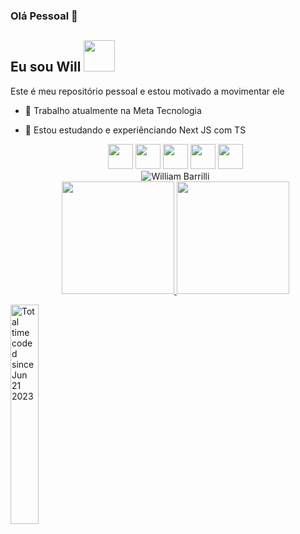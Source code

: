 ### Olá Pessoal 👋

## Eu sou Will <img src="https://raw.githubusercontent.com/TheDudeThatCode/TheDudeThatCode/master/Assets/Developer.gif" width=50px>

Este é meu repositório pessoal e estou motivado a movimentar ele

- 🔭 Trabalho atualmente na Meta Tecnologia
- 🌱 Estou estudando e experiênciando Next JS com TS


  <div align="center">

    <div styles={{display:"flex" }}>
        <img src="https://cdn.jsdelivr.net/gh/devicons/devicon/icons/git/git-original.svg" width="40" height="40"/>
        <img src="https://cdn.jsdelivr.net/gh/devicons/devicon/icons/react/react-original.svg"  width="40" height="40" />
        <img src="https://cdn.jsdelivr.net/gh/devicons/devicon/icons/typescript/typescript-original.svg"  width="40" height="40" />
        <img src="https://cdn.jsdelivr.net/gh/devicons/devicon/icons/javascript/javascript-original.svg" width="40" height="40" />
        <img src="https://cdn.jsdelivr.net/gh/devicons/devicon/icons/jest/jest-plain.svg" width="40" height="40"  />
    </div>
    <img src="https://komarev.com/ghpvc/?username=williambarrilli&label=Profile%20Views&color=ce9927&style=flat" alt="William Barrilli" /> 
    <div>    
    <a href="https://github.com/williambarrilli">
      <img height="180em" src="https://github-readme-stats.vercel.app/api/top-langs/?username=williambarrilli&layout=compact&langs_count=7&theme=dracula"/>
      <img height="180em" src="https://github-readme-stats.vercel.app/api?username=williambarrilli&show_icons=true&theme=dracula&include_all_commits=true&count_private=true"/>
    </div>    
 </div>
<!--       <img height="30%" src="https://github-readme-stats.vercel.app/api/wakatime?username=@williambarrilli"/> -->
<a href="https://wakatime.com/@d77aa611-9de9-499e-822b-faecccab84ec">
  <img height="30%"  src="https://wakatime.com/badge/user/d77aa611-9de9-499e-822b-faecccab84ec.svg" alt="Total time coded since Jun 21 2023" />
</a>

